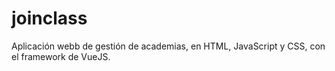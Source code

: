 # joinclass
Aplicación webb de gestión de academias, en HTML, JavaScript y CSS, con el framework de VueJS.
